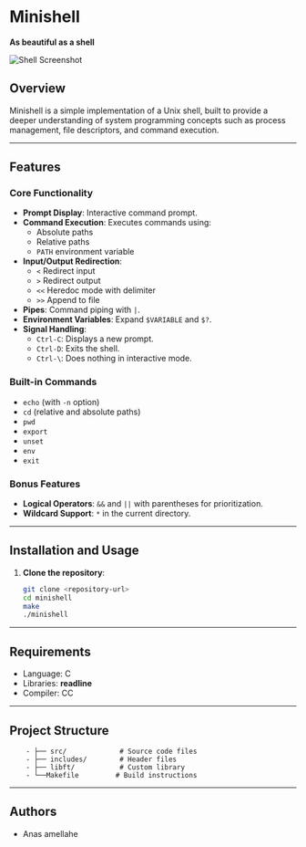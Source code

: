 # Minishell  
**As beautiful as a shell**  

![Shell Screenshot](https://bashlogo.com/img/logo/png/full_colored_dark.png)

## Overview  
Minishell is a simple implementation of a Unix shell, built to provide a deeper understanding of system programming concepts such as process management, file descriptors, and command execution.  

---

## Features  
### Core Functionality  
- **Prompt Display**: Interactive command prompt.  
- **Command Execution**: Executes commands using:  
  - Absolute paths  
  - Relative paths  
  - `PATH` environment variable  
- **Input/Output Redirection**:  
  - `<` Redirect input  
  - `>` Redirect output  
  - `<<` Heredoc mode with delimiter  
  - `>>` Append to file  
- **Pipes**: Command piping with `|`.  
- **Environment Variables**: Expand `$VARIABLE` and `$?`.  
- **Signal Handling**:  
  - `Ctrl-C`: Displays a new prompt.  
  - `Ctrl-D`: Exits the shell.  
  - `Ctrl-\`: Does nothing in interactive mode.  

### Built-in Commands  
- `echo` (with `-n` option)  
- `cd` (relative and absolute paths)  
- `pwd`  
- `export`  
- `unset`  
- `env`  
- `exit`  

### Bonus Features  
- **Logical Operators**: `&&` and `||` with parentheses for prioritization.  
- **Wildcard Support**: `*` in the current directory.  

---

## Installation and Usage  
1. **Clone the repository**:  
   ```bash  
   git clone <repository-url>  
   cd minishell
   make
   ./minishell  
---
## Requirements
- Language: C
- Libraries: **readline**
- Compiler: CC

---

## Project Structure

```minishell/  
    - ├── src/             # Source code files  
    - ├── includes/        # Header files  
    - ├── libft/           # Custom library  
    - └──Makefile         # Build instructions
```
---
## Authors
  - Anas amellahe
